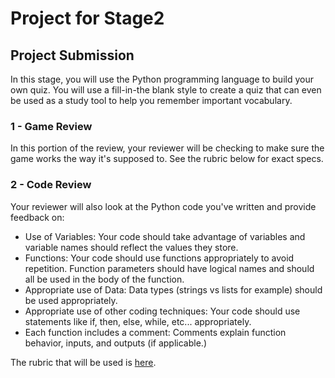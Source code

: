 # Project for Stage2
## Project Submission

In this stage, you will use the Python programming language to build your own quiz. You will use a fill-in-the blank style to create a quiz that can even be used as a study tool to help you remember important vocabulary.

### 1 - Game Review
In this portion of the review, your reviewer will be checking to make sure the game works the way it's supposed to. See the rubric below for exact specs.

### 2 - Code Review
Your reviewer will also look at the Python code you've written and provide feedback on:

- Use of Variables: Your code should take advantage of variables and variable names should reflect the values they store.
- Functions: Your code should use functions appropriately to avoid repetition. Function parameters should have logical names and should all be used in the body of the function.
- Appropriate use of Data: Data types (strings vs lists for example) should be used appropriately.
- Appropriate use of other coding techniques: Your code should use statements like if, then, else, while, etc... appropriately.
- Each function includes a comment: Comments explain function behavior, inputs, and outputs (if applicable.)

The rubric that will be used is [here](https://review.udacity.com/?_ga=1.52242285.53639439.1458784522#!/projects/3568138824/rubric).